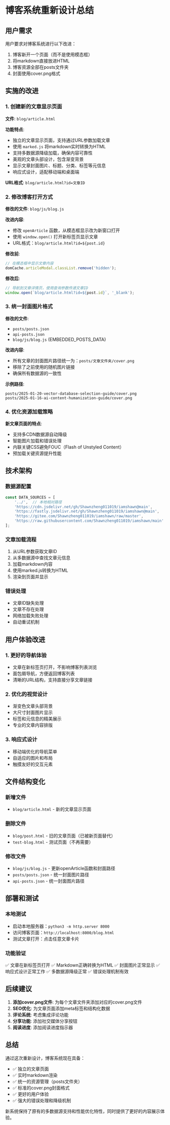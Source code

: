 # 博客系统重新设计总结

## 用户需求

用户要求对博客系统进行以下改进：
1. 博客新开一个页面（而不是使用模态框）
2. 将markdown直接放进HTML
3. 博客资源全部在posts文件夹
4. 封面使用cover.png格式

## 实施的改进

### 1. 创建新的文章显示页面

**文件**: `blog/article.html`

**功能特点**:
- 独立的文章显示页面，支持通过URL参数加载文章
- 使用 `marked.js` 将markdown实时转换为HTML
- 支持多数据源降级加载，确保内容可靠性
- 美观的文章头部设计，包含渐变背景
- 显示文章封面图片、标题、分类、标签等元信息
- 响应式设计，适配移动端和桌面端

**URL格式**: `blog/article.html?id=文章ID`

### 2. 修改博客打开方式

**修改的文件**: `blog/js/blog.js`

**改进内容**:
- 修改 `openArticle` 函数，从模态框显示改为新窗口打开
- 使用 `window.open()` 打开新标签页显示文章
- URL格式：`blog/article.html?id=${post.id}`

**修改前**:
```javascript
// 在模态框中显示文章内容
domCache.articleModal.classList.remove('hidden');
```

**修改后**:
```javascript
// 导航到文章详情页，使用查询参数传递文章ID
window.open(`blog/article.html?id=${post.id}`, '_blank');
```

### 3. 统一封面图片格式

**修改的文件**:
- `posts/posts.json`
- `api-posts.json` 
- `blog/js/blog.js` (EMBEDDED_POSTS_DATA)

**改进内容**:
- 所有文章的封面图片路径统一为：`posts/文章文件夹/cover.png`
- 移除了之前使用的随机图片链接
- 确保所有数据源的一致性

**示例路径**:
```
posts/2025-01-20-vector-database-selection-guide/cover.png
posts/2025-01-16-ai-content-humanization-guide/cover.png
```

### 4. 优化资源加载策略

**新文章页面的特点**:
- 支持多CDN数据源自动降级
- 智能图片加载和错误处理
- 内联关键CSS避免FOUC（Flash of Unstyled Content）
- 预加载关键资源提升性能

## 技术架构

### 数据源配置
```javascript
const DATA_SOURCES = [
    '../',  // 本地相对路径
    'https://cdn.jsdelivr.net/gh/Shawnzheng011019/iamshawn@main',
    'https://fastly.jsdelivr.net/gh/Shawnzheng011019/iamshawn@main',
    'https://gitee.com/Shawnzheng011019/iamshawn/raw/master',
    'https://raw.githubusercontent.com/Shawnzheng011019/iamshawn/main'
];
```

### 文章加载流程
1. 从URL参数获取文章ID
2. 从多数据源中查找文章元信息
3. 加载markdown内容
4. 使用marked.js转换为HTML
5. 渲染到页面并显示

### 错误处理
- 文章ID缺失处理
- 文章不存在处理
- 网络加载失败处理
- 自动重试机制

## 用户体验改进

### 1. 更好的导航体验
- 文章在新标签页打开，不影响博客列表浏览
- 面包屑导航，方便返回博客列表
- 清晰的URL结构，支持直接分享文章链接

### 2. 优化的视觉设计
- 渐变色文章头部背景
- 大尺寸封面图片显示
- 标签和元信息的精美展示
- 专业的文章内容排版

### 3. 响应式设计
- 移动端优化的导航菜单
- 自适应的图片和布局
- 触摸友好的交互元素

## 文件结构变化

### 新增文件
- `blog/article.html` - 新的文章显示页面

### 删除文件
- `blog/post.html` - 旧的文章页面（已被新页面替代）
- `test-blog.html` - 测试页面（不再需要）

### 修改文件
- `blog/js/blog.js` - 更新openArticle函数和封面路径
- `posts/posts.json` - 统一封面图片路径
- `api-posts.json` - 统一封面图片路径

## 部署和测试

### 本地测试
- 启动本地服务器：`python3 -m http.server 8000`
- 访问博客页面：`http://localhost:8000/blog.html`
- 测试文章打开：点击任意文章卡片

### 功能验证
✅ 文章在新标签页打开
✅ Markdown正确转换为HTML
✅ 封面图片正常显示
✅ 响应式设计正常工作
✅ 多数据源降级正常
✅ 错误处理机制有效

## 后续建议

1. **添加cover.png文件**: 为每个文章文件夹添加对应的cover.png文件
2. **SEO优化**: 为文章页面添加meta标签和结构化数据
3. **评论系统**: 考虑集成评论功能
4. **分享功能**: 添加社交媒体分享按钮
5. **阅读进度**: 添加阅读进度指示器

## 总结

通过这次重新设计，博客系统现在具备：
- ✅ 独立的文章页面
- ✅ 实时markdown渲染
- ✅ 统一的资源管理（posts文件夹）
- ✅ 标准的cover.png封面格式
- ✅ 更好的用户体验
- ✅ 强大的错误处理和降级机制

新系统保持了原有的多数据源支持和性能优化特性，同时提供了更好的内容展示体验。 
